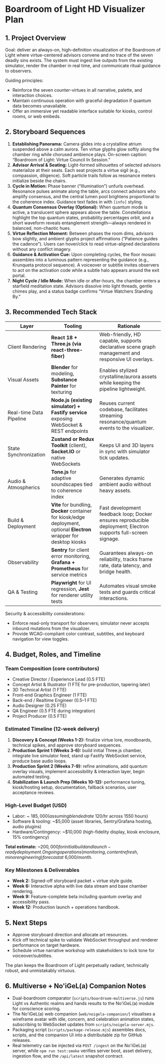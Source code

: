 # Boardroom of Light HD Visualizer Plan

## 1. Project Overview

Goal: deliver an always-on, high-definition visualization of the Boardroom of Light where virtue-centered advisors convene and no trace of the seven deadly sins exists. The system must ingest live outputs from the existing simulator, render the chamber in real time, and communicate ritual guidance to observers.

Guiding principles:
- Reinforce the seven counter-virtues in all narrative, palette, and interaction choices.
- Maintain continuous operation with graceful degradation if quantum data becomes unavailable.
- Offer an immersive yet readable interface suitable for kiosks, control rooms, or web embeds.

## 2. Storyboard Sequences

1. **Establishing Panorama:** Camera glides into a crystalline atrium suspended above a calm aurora. Ten virtue glyphs glow softly along the chamber ring while chorused ambience plays. On-screen caption: “Boardroom of Light: Virtue Council In Session.”
2. **Advisor Arrival & Seating:** Light-formed silhouettes of selected advisors materialize at their seats. Each seat projects a virtue sigil (e.g., compassion, diligence). Soft particle trails follow as resonance meters initialize beside the chairs.
3. **Cycle in Motion:** Phase banner (“Illumination”) unfurls overhead. Resonance pulses animate along the table, arcs connect advisors who amplify consensus, and the central lumen pool brightens proportional to the coherence index. Guidance text fades in with `[info]` styling.
4. **Quantum Consensus Overlay (Optional):** When quantum mode is active, a translucent sphere appears above the table. Constellations highlight the top quantum states, probability percentages orbit, and a short waveform reveals entanglement strength—always rendered in balanced, non-chaotic hues.
5. **Virtue Reflection Moment:** Between phases the room dims, advisors bow slightly, and ambient glyphs project affirmations (“Patience guides the cadence”). Users can hover/click to read virtue-aligned declarations without any conflict imagery.
6. **Guidance & Activation Cue:** Upon completing cycles, the floor mosaic assembles into a luminous pattern representing the guidance (e.g., Krunqueta protocol sequence). A voiceover or subtitle invites observers to act on the activation code while a subtle halo appears around the exit portal.
7. **Night Cycle / Idle Mode:** When idle or after-hours, the chamber enters a starfield meditation state. Advisors dissolve into light threads, gentle chimes play, and a status badge confirms “Virtue Watchers Standing By.”

## 3. Recommended Tech Stack

| Layer | Tooling | Rationale |
| --- | --- | --- |
| Client Rendering | **React 18 + Three.js (via react-three-fiber)** | Web-friendly, HD capable, supports declarative scene graph management and responsive UI overlays. |
| Visual Assets | **Blender** for modeling, **Substance Painter** for texturing | Enables stylized crystalline/aurora assets while keeping the pipeline lightweight. |
| Real-time Data Pipeline | **Node.js (existing simulator) + Fastify service** exposing WebSocket & REST endpoints | Reuses current codebase, facilitates streaming resonance/quantum events to the visualizer. |
| State Synchronization | **Zustand or Redux Toolkit** (client), **Socket.IO** or native WebSockets | Keeps UI and 3D layers in sync with simulator tick updates. |
| Audio & Atmospherics | **Tone.js** for adaptive soundscapes tied to coherence index | Generates dynamic ambient audio without heavy assets. |
| Build & Deployment | **Vite** for bundling, **Docker** container for kiosk/edge deployment, optional **Electron** wrapper for desktop kiosks | Fast development feedback loop; Docker ensures reproducible deployment; Electron supports full-screen signage. |
| Observability | **Sentry** for client error monitoring, **Grafana + Prometheus** for service metrics | Guarantees always-on reliability, tracks frame rate, data latency, and bridge health. |
| QA & Testing | **Playwright** for UI regression, **Jest** for renderer utility tests | Automates visual smoke tests and guards critical interactions. |

Security & accessibility considerations:
- Enforce read-only transport for observers; simulator never accepts inbound mutations from the visualizer.
- Provide WCAG-compliant color contrast, subtitles, and keyboard navigation for view toggles.

## 4. Budget, Roles, and Timeline

### Team Composition (core contributors)
- Creative Director / Experience Lead (0.5 FTE)
- Concept Artist & Illustrator (1 FTE for pre-production, tapering later)
- 3D Technical Artist (1 FTE)
- Front-end Graphics Engineer (1 FTE)
- Back-end / Realtime Engineer (0.5–1 FTE)
- Audio Designer (0.25 FTE)
- QA Engineer (0.5 FTE during integration)
- Project Producer (0.5 FTE)

### Estimated Timeline (12-week delivery)
1. **Discovery & Concept (Weeks 1-2):** finalize virtue lore, moodboards, technical spikes, and approve storyboard sequences.
2. **Production Sprint 1 (Weeks 3-6):** build initial Three.js chamber, integrate live simulator feed, stand up Fastify WebSocket service, produce base audio loops.
3. **Production Sprint 2 (Weeks 7-9):** refine animations, add quantum overlay visuals, implement accessibility & interaction layer, begin automated testing.
4. **Stabilization & Launch Prep (Weeks 10-12):** performance tuning, kiosk/hosting setup, documentation, fallback scenarios, user acceptance reviews.

### High-Level Budget (USD)
- Labor: ~ $185,000 (assuming blended rate ~$120/hr across 1550 hours)
- Software & tooling: ~$5,000 (asset libraries, Sentry/Grafana hosting, audio plugins)
- Hardware/Contingency: ~$10,000 (high-fidelity display, kiosk enclosure, 15% contingency)

**Total estimate:** ~$200,000 for initial build and launch-ready deployment. Ongoing operations (monitoring, content refresh, minor engineering) forecast at ~$6,000/month.

### Key Milestones & Deliverables
- **Week 2:** Signed-off storyboard packet + virtue style guide.
- **Week 6:** Interactive alpha with live data stream and base chamber rendering.
- **Week 9:** Feature-complete beta including quantum overlay and accessibility pass.
- **Week 12:** Production launch + operations handbook.

## 5. Next Steps
- Approve storyboard direction and allocate art resources.
- Kick off technical spike to validate WebSocket throughput and renderer performance on target hardware.
- Schedule virtue narrative workshop with stakeholders to lock tone for voiceover/subtitles.

The plan keeps the Boardroom of Light perpetually radiant, technically robust, and unmistakably virtuous.

## 6. Multiverse + No'iGeL(a) Companion Notes
- Dual-boardroom comparator (`scripts/boardroom-multiverse.js`) runs Light vs Authentic realms and hands results to the No'iGeL(a) module for conscience scoring.
- The No'iGeL(a) web companion (`web/noigela-companion/`) visualises a wireframe avatar with idle, concern, and celebration animation states, subscribing to WebSocket updates from `scripts/noigela-server.mjs`.
- Packaging script (`scripts/package-release.mjs`) assembles docs, scripts, and the companion UI into a distributable zip for GitHub releases.
- Real telemetry can be injected via `POST /ingest` on the No'iGeL(a) server, while `npm run test:smoke` verifies server boot, asset delivery, ingestion flow, and the `/api/latest` snapshot contract.
